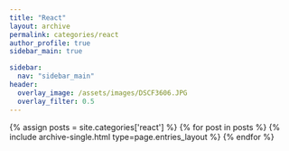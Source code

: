```yaml
---
title: "React"
layout: archive
permalink: categories/react
author_profile: true
sidebar_main: true

sidebar:
  nav: "sidebar_main"
header:
  overlay_image: /assets/images/DSCF3606.JPG
  overlay_filter: 0.5
---
```


{% assign posts = site.categories['react'] %} {% for post in posts %} {% include archive-single.html type=page.entries_layout %} {% endfor %}
